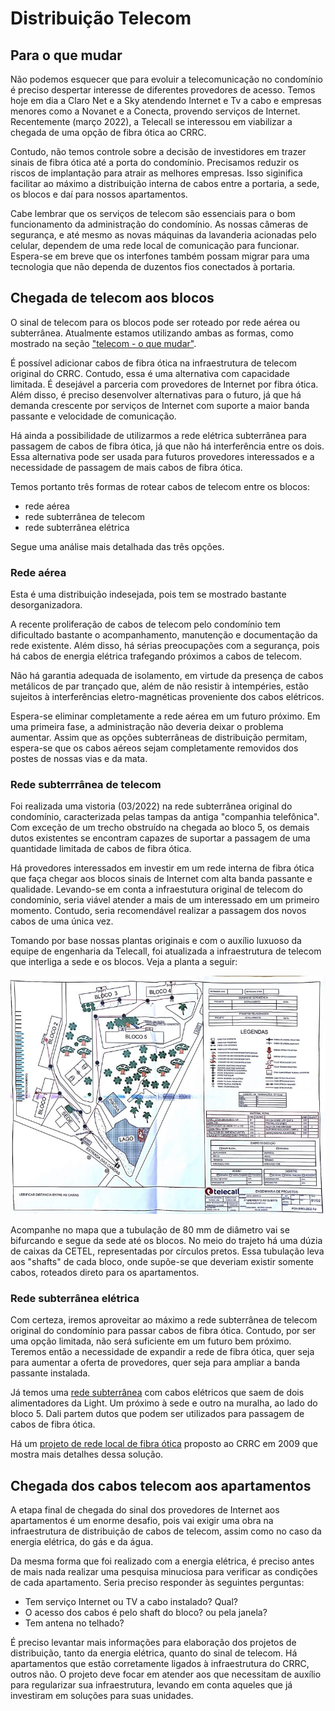 # Distribuição Telecom
  
## Para o que mudar

Não podemos esquecer que para evoluir a telecomunicação no condomínio é preciso despertar interesse de diferentes provedores de acesso. Temos hoje em dia a Claro Net e a Sky atendendo Internet e Tv a cabo e empresas menores como a Novanet e a Conecta, provendo serviços de Internet. Recentemente (março 2022), a Telecall se interessou em viabilizar a chegada de uma opção de fibra ótica ao CRRC.

Contudo, não temos controle sobre a decisão de investidores em trazer sinais de fibra ótica até a porta do condomínio. Precisamos reduzir os riscos de implantação para atrair as melhores empresas. Isso siginifica facilitar ao máximo a distribuição interna de cabos entre a portaria, a sede, os blocos e daí para nossos apartamentos.

Cabe lembrar que os serviços de telecom são essenciais para o bom funcionamento da administração do condomínio. As nossas câmeras de segurança, e até mesmo as novas máquinas da lavanderia acionadas pelo celular, dependem de uma rede local de comunicação para funcionar. Espera-se em breve que os interfones também possam migrar para uma tecnologia que não dependa de duzentos fios conectados à portaria.

## Chegada de telecom aos blocos

O sinal de telecom para os blocos pode ser roteado por rede aérea ou subterrânea. Atualmente estamos utilizando ambas as formas, como mostrado na seção ["telecom - o que mudar"](/1-o-que-mudar/telecom.md).

É possível adicionar cabos de fibra ótica na infraestrutura de telecom original do CRRC. Contudo, essa é uma alternativa com capacidade limitada. É desejável a parceria com provedores de Internet por fibra ótica. Além disso, é preciso desenvolver alternativas para o futuro, já que há demanda crescente por serviços de Internet com suporte a maior banda passante e velocidade de comunicação.

Há ainda a possibilidade de utilizarmos a rede elétrica subterrânea para passagem de cabos de fibra ótica, já que não há interferência entre os dois. Essa alternativa pode ser usada para futuros provedores interessados e a necessidade de passagem de mais cabos de fibra ótica.

Temos portanto três formas de rotear cabos de telecom entre os blocos:

- rede aérea
- rede subterrânea de telecom
- rede subterrânea elétrica

Segue uma análise mais detalhada das três opções.

### Rede aérea

Esta é uma distribuição indesejada, pois tem se mostrado bastante desorganizadora.

A recente proliferação de cabos de telecom pelo condomínio tem dificultado bastante o acompanhamento, manutenção e documentação da rede existente. Além disso, há sérias preocupações com a segurança, pois há cabos de energia elétrica trafegando próximos a cabos de telecom.

Não há garantia adequada de isolamento, em virtude da presença de cabos metálicos de par trançado que, além de não resistir à intempéries, estão sujeitos à interferências eletro-magnéticas proveniente dos cabos elétricos.

Espera-se eliminar completamente a rede aérea em um futuro próximo. Em uma primeira fase, a administração não deveria deixar o problema aumentar. Assim que as opções subterrâneas de distribuição permitam, espera-se que os cabos aéreos sejam completamente removidos dos postes de nossas vias e da mata.

### Rede subterrrânea de telecom

Foi realizada uma vistoria (03/2022) na rede subterrânea original do condomínio, caracterizada pelas tampas da antiga "companhia telefônica". Com exceção de um trecho obstruído na chegada ao bloco 5, os demais dutos existentes se encontram capazes de suportar a passagem de uma quantidade limitada de cabos de fibra ótica.

Há provedores interessados em investir em um rede interna de fibra ótica que faça chegar aos blocos sinais de Internet com alta banda passante e qualidade. Levando-se em conta a infraestutura original de telecom do condomínio, seria viável atender a mais de um interessado em um primeiro momento. Contudo, seria recomendável realizar a passagem dos novos cabos de uma única vez.

Tomando por base nossas plantas originais e com o auxílio luxuoso da equipe de engenharia da Telecall, foi atualizada a infraestrutura de telecom que interliga a sede e os blocos. Veja a planta a seguir:

![image](/img/telecom-telecall-planta.jpg)

Acompanhe no mapa que a tubulação de 80 mm de diâmetro vai se bifurcando e segue da sede até os blocos. No meio do trajeto há uma dúzia de caixas da CETEL, representadas por círculos pretos. Essa tubulação leva aos "shafts" de cada bloco, onde supõe-se que deveriam existir somente cabos, roteados direto para os apartamentos.

### Rede subterrânea elétrica

Com certeza, iremos aproveitar ao máximo a rede subterrânea de telecom original do condomínio para passar cabos de fibra ótica. Contudo, por ser uma opção limitada, não será suficiente em um futuro bem próximo. Teremos então a necessidade de expandir a rede de fibra ótica, quer seja para aumentar a oferta de provedores, quer seja para ampliar a banda passante instalada.

Já temos uma [rede subterrânea](/1-o-que-mudar/telecom.md#rede-subterrânea) com cabos elétricos que saem de dois alimentadores da Light. Um próximo à sede e outro na muralha, ao lado do bloco 5. Dali partem dutos que podem ser utilizados para passagem de cabos de fibra ótica.

Há um [projeto de rede  local de fibra ótica](https://github.com/recreiocanoas/radar/tree/master/2009-12-rede_local_canoas) proposto ao CRRC em 2009 que mostra mais detalhes dessa solução.

## Chegada dos cabos telecom aos apartamentos

A etapa final de chegada do sinal dos provedores de Internet aos apartamentos é um enorme desafio, pois vai exigir uma obra na infraestrutura de distribuição de cabos de telecom, assim como no caso da energia elétrica, do gás e da água.

Da mesma forma que foi realizado com a energia elétrica, é preciso antes de mais nada realizar uma pesquisa minuciosa para verificar as condições de cada apartamento. Seria preciso responder às seguintes perguntas:

- Tem serviço Internet ou TV a cabo instalado? Qual?
- O acesso dos cabos é pelo shaft do bloco? ou pela janela?
- Tem antena no telhado?

É preciso levantar mais informações para elaboração dos projetos de distribuição, tanto da energia elétrica, quanto do sinal de telecom. Há apartamentos que estão corretamente ligados à infraestrutura do CRRC, outros não. O projeto deve focar em atender aos que necessitam de auxílio para regularizar sua infraestrutura, levando em conta aqueles que já investiram em soluções para suas unidades.